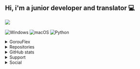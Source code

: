 ## Hi, i'm a junior developer and translator 💻

<a href="https://github.com/gorouflex">
  <img src="https://github-stats-alpha.vercel.app/api?username=gorouflex&cc=000&tc=fff&ic=fff&bc=000">
</a>

![Windows](https://img.shields.io/badge/OS-Windows-blue?style=for-the-badge&logo=windows)
![macOS](https://img.shields.io/badge/OS-macOS-blue?style=for-the-badge&logo=macos)
![Python](https://img.shields.io/badge/Code-Python-coral?style=for-the-badge&logo=python)

<details>
  <summary>GorouFlex</summary>
<img src="Img/Logo.png" width="150" height="150">
</details>

<details>
  <summary>Repositories</summary>

| Repository |  Description | Codename | Project | G2SP |
|    :---:     |   :---:   |   :---:   |   :---:   |   :---:   |
| [DuoXPy](https://github.com/gorouflex/DuoXPy) | ⚡️ XP farm and Streak keeper for Duolingo 🔥 | DuolingoXPPython | Project Sandy | ✅ |
| [Sandy](https://github.com/gorouflex/Sandy) | Official Documents and Information Repository for Project Sandy | SandyInfoRepo | Project Sandy | ✅ |
| [UXTU4Unix](https://github.com/AppleOSX/UXTU4Unix) | Universal x86 Tuning Utility for Hackintosh/macOS and Linux | EZRyzenAdj4Unix | Project HorizonUnix | ✅ |
| [UXTU4UnixRemastered](https://github.com/HorizonUnix/UXTU4UnixRemastered) | A better version of UXTU4Unix, including both CLI and GUI, will be integrated into UXTU4Unix once it’s done. | RFTR4Unix | Project HorizonUnix | ✅ |
| [GenericNVMeName](https://github.com/HorizonUnix/GenericNVMeName) | Patch the NVMe controller name on macOS | PatchIONVMeFamily | Project HorizonUnix | ✅ |
| [PatchSonomaWiFiOnTheFly](https://github.com/AppleOSX/PatchSonomaWiFiOnTheFly) | Patch modern Broadcom Wi-Fi card on the fly when doing a fresh install with macOS Sonoma and Sequoia | PSWFOTF | Project HorizonUnix | ✅ |
| [FA507NV-LP111W](https://github.com/HorizonUnix/FA507NV-LP111W) | Hackintosh for ASUS TUF Gaming A15 FA507NV-LP111W | FA507NV | Project HorizonUnix | ✅ |
| [M413IA](https://github.com/gorouflex/M413IA) | Hackintosh for Asus M413IA | M413IA | Project HorizonUnix | / |
| [LTPCX1Gen6](https://github.com/gorouflex/LTPCX1Gen6) | Lenovo ThinkPad Carbon X1 Gen 6 - Vanilla Bios | LNVTPX1G6 | Project HorizonUnix | / |
| [LegacyKFDOffsets](https://github.com/gorouflex/LegacyKFDOffsets) | [Archived] Legacy KFD Offsets made by GorouFlex, 34306,… | LegacyMisakaOffsets | Project HorizonUnix | / |
| [KFD4XR](https://github.com/gorouflex/KFD4XR) | KFD for iPhone XR users. | MakeXRGreatAgain | Project AppleOSX | / |
| [JikkerBot](https://github.com/gorouflex/JikkerBot) | JikkerBot help you aim better in some FPS game from a music company (for educational purposes only) | SimpleTriggerBot | Project SimpleTool | / |
| [AFKBot](https://github.com/gorouflex/AFKBot) | A (Simple) bot that can prevent you from AFK during the match | SimpleAFKBot | Project SimpleTool | / |
| [PassGen](https://github.com/gorouflex/PassGen) | (Simple) Password Generator and Checker | SimplePass | Project SimpleTool | / |
| [AFKBotLegacy](https://github.com/gorouflex/afkbotlegacy) | AFKBot but better ✨ | Liosk | Project SimpleTool | / |
| [ODB](https://github.com/gorouflex/ODB) | ODB - Project LandFall | LandFall | Project LandFall | / |
| [vietnameseforcottonbuds](https://github.com/gorouflex/vietnameseforcottonbuds) | A Vietnamese translate for Cotton Buds | VNS4CBS | Project TransLang | / |

- G2SP : GorouFlex Software Support Package
  
</details>

<details>
  <summary>GitHub stats</summary>
  <br>
  
  ![Stats](https://github-readme-stats.vercel.app/api?username=gorouflex&show_icons=true&theme=transparent)
  
  ![Top Langs](https://github-readme-stats.vercel.app/api/top-langs/?username=gorouflex&layout=compact&theme=dark)
</details>

<details>
  <summary>Support</summary>
  <br>

<img src="/Img/QR.png" width="300" height="300">
<img src="/Img/QR2.png" width="300" height="300">
 
</details>

<details>
  <summary>Social</summary>
  <br>

  [![Discord Badge](https://lanyard.cnrad.dev/api/857550997248802837?borderRadius=5px&animated=true&hideDiscrim=false)](https://discord.com/users/857550997248802837)
  
</details>

